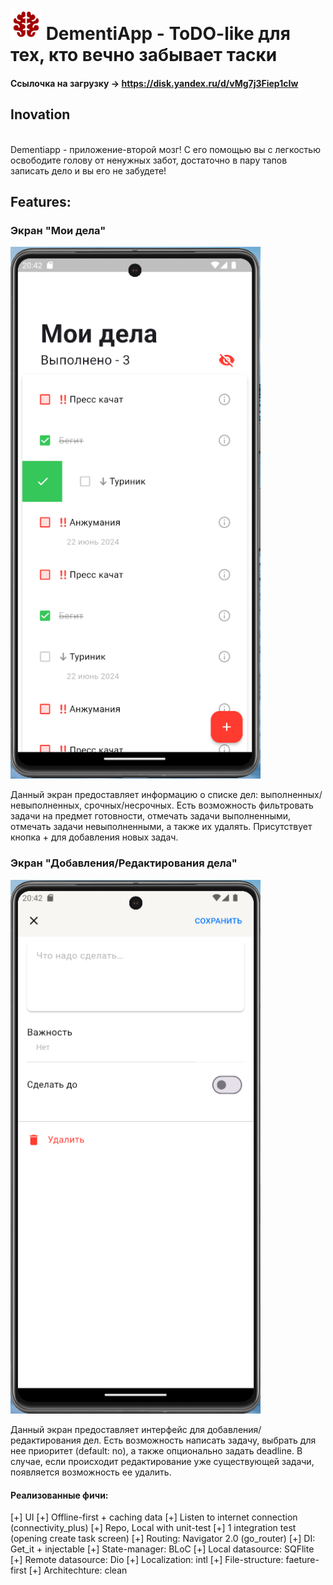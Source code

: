 # <img src="/assets/app_icons/light/app_logo_light.png" width=50 alt="logo"> DementiApp - ToDO-like для тех, кто вечно забывает таски

#### Ссылочка на загрузку ->  https://disk.yandex.ru/d/vMg7j3Fiep1cIw

## Inovation
<br>
Dementiapp - приложение-второй мозг! С его помощью вы с легкостью освободите голову от ненужных забот,
достаточно в пару тапов записать дело и вы его не забудете!

## Features:
### Экран "Мои дела"

<img src="/assets/app_samples/todo_list_sample.png" alt="ToDo list" width="400"/> 
<br>

Данный экран предоставляет информацию о списке дел: выполненных/невыполненных, срочных/несрочных. Есть возможность фильтровать задачи на предмет готовности, отмечать задачи выполненными, отмечать задачи невыполненными, а также их удалять. Присутствует кнопка + для добавления новых задач.

### Экран "Добавления/Редактирования дела"

<img src="/assets/app_samples/todo_create_sample.png" alt="ToDo create" width="400"/>  

Данный экран предоставляет интерфейс для добавления/редактирования дел. Есть возможность написать задачу, выбрать для нее приоритет (default: no), а также опционально задать deadline. В случае, если происходит редактирование уже существующей задачи, появляется возможность ее удалить.

#### Реализованные фичи:
[+] UI
[+] Offline-first + caching data
[+] Listen to internet connection (connectivity_plus)
[+] Repo, Local with unit-test
[+] 1 integration test (opening create task screen)
[+] Routing: Navigator 2.0 (go_router)
[+] DI: Get_it + injectable
[+] State-manager: BLoC
[+] Local datasource: SQFlite
[+] Remote datasource: Dio
[+] Localization: intl
[+] File-structure: faeture-first
[+] Architechture: clean